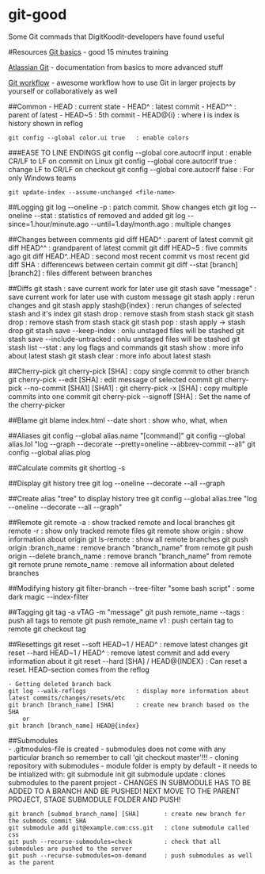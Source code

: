 # git-good
Some Git commads that DigitKoodit-developers have found useful


#Resources 
[Git basics](https://try.github.io/) - good 15 minutes training

[Atlassian Git](https://www.atlassian.com/git) - documentation from basics to more advanced stuff

[Git workflow](http://nvie.com/posts/a-successful-git-branching-model/) - awesome workflow how to use Git in larger projects by yourself or collaboratively as well 
  
##Common 
	- HEAD 		: current state
	- HEAD^		: latest commit
	- HEAD^^	: parent of latest
	- HEAD~5	: 5th commit
	- HEAD@{i} 	: where i is index is history shown in reflog

	git config --global color.ui true	: enable colors
###EASE TO LINE ENDINGS	
	git config --global core.autocrlf input 	: enable CR/LF to LF on commit on Linux
	git config --global core.autocrlf true		: change LF to CR/LF on checkout
	git config --global core.autocrlf false 	: For only Windows teams

	git update-index --assume-unchanged <file-name>

##Logging
	git log --oneline -p	 	: patch commit. Show changes etch 
	git log --oneline --stat	: statistics of removed and added
	git log --since=1.hour/minute.ago --until=1.day/month.ago	: multiple changes 

##Changes between comments
	gid diff HEAD^ 		: parent of latest commit
	git diff HEAD^^		: grandparent of latest commit
	git diff HEAD~5		: five commits ago
	git diff HEAD^..HEAD	: second most recent commit vs most recent
	gid diff SHA		: differencews between certain commit
	git diff --stat [branch] [branch2] 	: files different between branches
  
##Diffs 
	git stash						: save current work for later use
	git stash save "message"		: save current work for later use with custom message 
	git stash apply					: rerun changes and 
	git stash apply stash@{index}	: rerun changes of selected stash and it's index
	git stash drop					: remove stash from stash stack
	git stash drop					: remove stash from stash stack
	git stash pop					: stash apply -> stash drop
	git stash save --keep-index		: onlu unstaged files will be stashed
	git stash save --include-untracked	: onlu unstaged files will be stashed
	git stash list --stat 			: any log flags and commands
	git stash show 		 			: more info about latest stash
	git stash clear 		 		: more info about latest stash

##Cherry-pick
	git cherry-pick [SHA]			: copy single commit to other branch
	git cherry-pick --edit [SHA]	: edit message of selected commit
	git cherry-pick --no-commit [SHA1] [SHA1]	: 
	git cherry-pick -x [SHA]		: copy multiple commits into one commit
	git cherry-pick --signoff [SHA]	: Set the name of the cherry-picker

##Blame
	git blame index.html --date short 	: show who, what, when

##Aliases
	git config --global alias.name  "[command]"
	git config --global alias.lol  "log --graph --decorate --pretty=oneline --abbrev-commit --all"
	git config --global alias.plog 
  
##Calculate commits 
	git shortlog -s 

##Display git history tree
	git log --oneline --decorate --all --graph

##Create alias "tree" to display history tree
	git config --global alias.tree "log --oneline --decorate --all --graph"

##Remote 
	git remote -a						: show tracked remote and local branches
	git remote -r						: show only tracked remote files
	git remote show origin				: show information about origin
	git ls-remote						: show all remote branches
	git push origin :branch_name		: remove branch "branch_name" from remote
	git push origin --delete branch_name	: remove branch "branch_name" from remote
	git remote prune remote_name 		: remove all information about deleted branches 

##Modifying history 
	git filter-branch --tree-filter "some bash script" 	: some dark magic
					  --index-filter

##Tagging 
	git tag -a vTAG -m "message" 
	git push remote_name --tags 	: push all tags to remote 
	git push remote_name v1 		: push certain tag to remote 
	git checkout tag

##Resettings
	git reset --soft HEAD~1 / HEAD^ 		: remove latest changes 
	git reset --hard HEAD~1 / HEAD^ 		: remove latest commit and add every information about it
	git reset --hard [SHA] / HEAD@{INDEX} 	: Can reset a reset. HEAD-section comes from the reflog

	- Getting deleted branch back
	git log --walk-reflogs				: display more information about latest commits/changes/resets/etc
	git branch [branch_name] [SHA]		: create new branch based on the SHA
		or
	git branch [branch_name] HEAD@{index}
  
##Submodules  
	- .gitmodules-file is created
	- submodules does not come with any particular branch so remember to call 'git checkout master'!!!
	- cloning repository with submodules
		- module folder is empty by default
		- it needs to be intialized with:
			git submodule init
			git submodule update 	: clones submodules to the parent project
	- CHANGES IN SUBMODULE HAS TO BE ADDED TO A BRANCH AND BE PUSHED! NEXT MOVE TO THE PARENT PROJECT, STAGE SUBMODULE FOLDER AND PUSH!

	git branch [submod_branch_name] [SHA]		: create new branch for the submods commit SHA
	git submodule add git@example.com:css.git	: clone submodule called css
	git push --recurse-submodules=check 		: check that all submodules are pushed to the server
	git push --recurse-submodules=on-demand 	: push submodules as well as the parent

